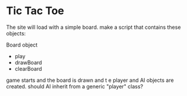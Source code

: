# Tic Tac Toe

The site will load with a simple board.
make a script that contains these objects:

Board object
- play
- drawBoard
- clearBoard

 
game starts and the board is drawn and t
e player and AI objects are created.
should AI inherit from a generic "player" class?